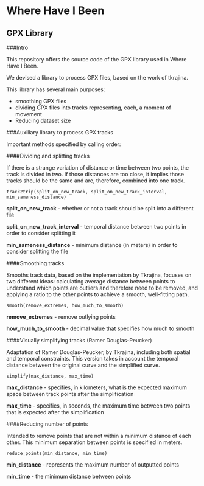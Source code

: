 # Where Have I Been
## GPX Library

###Intro

This repository offers the source code of the GPX library used in Where Have I Been.

We devised a library to process GPX files, based on the work of tkrajina.

This library has several main purposes:
* smoothing GPX files
* dividing GPX files into tracks representing, each, a moment of movement
* Reducing dataset size

###Auxiliary library to process GPX tracks

Important methods specified by calling order:


####Dividing and splitting tracks

If there is a strange variation of distance or time between two points, the track is divided in two.
If those distances are too close, it implies those tracks should be the same and are, therefore, combined into one track.

`track2trip(split_on_new_track, split_on_new_track_interval, min_sameness_distance)` 

**split_on_new_track** - whether or not a track should be split into a different file

**split_on_new_track_interval** - temporal distance between two points in order to consider splitting it

**min_sameness_distance** - minimum distance (in meters) in order to consider splitting the file


####Smoothing tracks

Smooths track data, based on the implementation by Tkrajina, focuses on two different ideas: calculating average distance between points to understand which points are outliers and therefore need to be removed, and applying a ratio to the other points to achieve a smooth, well-fitting path.

`smooth(remove_extremes, how_much_to_smooth)` 

**remove_extremes** - remove outlying points

**how_much_to_smooth** - decimal value that specifies how much to smooth


####Visually simplifying tracks (Ramer Douglas-Peucker)

Adaptation of Ramer Douglas-Peucker, by Tkrajina, including both spatial and temporal constraints. This version takes in account the temporal distance between the original curve and the simplified curve.

`simplify(max_distance, max_time)` 

**max_distance** - specifies, in kilometers, what is the expected maximum space between track points after the simplification

**max_time** - specifies, in seconds, the maximum time between two points that is expected after the simplification


####Reducing number of points

Intended to remove points that are not within a minimum distance of each other. This minimum separation between points is specified in meters. 

`reduce_points(min_distance, min_time)` 

**min_distance** - represents the maximum number of outputted points

**min_time** - the minimum distance between points